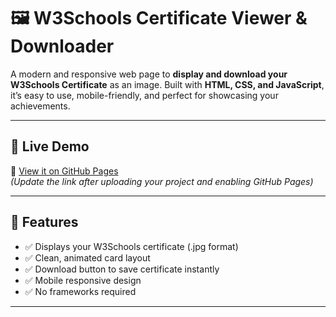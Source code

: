 # 🖼️ W3Schools Certificate Viewer & Downloader

A modern and responsive web page to **display and download your W3Schools Certificate** as an image. Built with **HTML, CSS, and JavaScript**, it’s easy to use, mobile-friendly, and perfect for showcasing your achievements.

---

## 🚀 Live Demo

🔗 [View it on GitHub Pages](https://yourusername.github.io/your-repo-name/)  
*(Update the link after uploading your project and enabling GitHub Pages)*

---

## 📸 Features

- ✅ Displays your W3Schools certificate (.jpg format)
- ✅ Clean, animated card layout
- ✅ Download button to save certificate instantly
- ✅ Mobile responsive design
- ✅ No frameworks required

---
